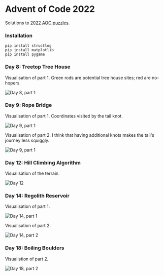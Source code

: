 # Advent of Code 2022
Solutions to [2022 AOC puzzles](https://adventofcode.com/2022).

### Installation
```commandline
pip install structlog
pip install matplotlib
pip install pygame
```
### Day 8: Treetop Tree House
Visualisation of part 1. Green rods are potential tree house sites; red are no-hopers.

![Day 8, part 1](./08-treetop-tree-house/d8_p1.png)

### Day 9: Rope Bridge
Visualisation of part 1. Coordinates visited by the tail knot.

![Day 9, part 1](./09-rope-bridge/d9_2.png)

Visualisation of part 2. I think that having additional knots makes the tail's journey less squiggly.

![Day 9, part 1](./09-rope-bridge/d9_10.png)

### Day 12: Hill Climbing Algorithm
Visualisation of the terrain.

![Day 12](./12-hill-climbing-algorithm/d12.png)

### Day 14: Regolith Reservoir
Visualisation of part 1.

![Day 14, part 1](./14-regolith-reservoir/d14_1.png)

Visualisation of part 2.

![Day 14, part 2](./14-regolith-reservoir/d14_2.png)

### Day 18: Boiling Boulders

Visualistion of part 2.

![Day 18, part 2](./18-boiling-boulders/d18_2.png)

